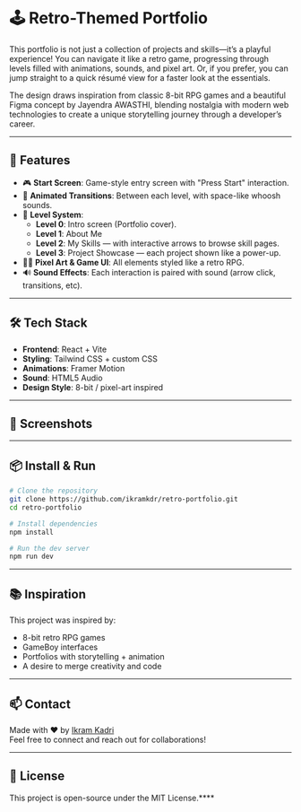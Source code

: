 # 🕹️ Retro-Themed Portfolio

This portfolio is not just a collection of projects and skills—it’s a playful experience! You can navigate it like a retro game, progressing through levels filled with animations, sounds, and pixel art. Or, if you prefer, you can jump straight to a quick résumé view for a faster look at the essentials.

The design draws inspiration from classic 8-bit RPG games and a beautiful Figma concept by Jayendra AWASTHI, blending nostalgia with modern web technologies to create a unique storytelling journey through a developer’s career.

---

## 🚀 Features

- 🎮 **Start Screen**: Game-style entry screen with "Press Start" interaction.
- 🌌 **Animated Transitions**: Between each level, with space-like whoosh sounds.
- 👾 **Level System**:
  - **Level 0**: Intro screen (Portfolio cover).
  - **Level 1**: About Me 
  - **Level 2**: My Skills — with interactive arrows to browse skill pages.
  - **Level 3**: Project Showcase — each project shown like a power-up.
- 🧑‍🚀 **Pixel Art & Game UI**: All elements styled like a retro RPG.
- 🔊 **Sound Effects**: Each interaction is paired with sound (arrow click, transitions, etc).

---

## 🛠️ Tech Stack

- **Frontend**: React + Vite  
- **Styling**: Tailwind CSS + custom CSS  
- **Animations**: Framer Motion  
- **Sound**: HTML5 Audio  
- **Design Style**: 8-bit / pixel-art inspired

---

## 📸 Screenshots



---

## 📦 Install & Run

```bash
# Clone the repository
git clone https://github.com/ikramkdr/retro-portfolio.git
cd retro-portfolio

# Install dependencies
npm install

# Run the dev server
npm run dev
```

---

## 📚 Inspiration

This project was inspired by:
- 8-bit retro RPG games
- GameBoy interfaces
- Portfolios with storytelling + animation
- A desire to merge creativity and code

---


## 📫 Contact

Made with ❤️ by [Ikram Kadri](https://github.com/ikramkdr)  
Feel free to connect and reach out for collaborations!

---

## 🧠 License

This project is open-source under the MIT License.****
